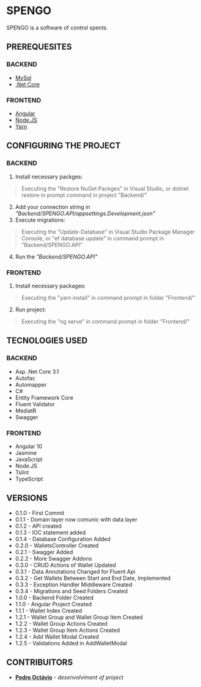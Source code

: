 # SPENGO
SPENGO is a software of control spents.
## PREREQUESITES
### BACKEND
* [MySql](https://www.mysql.com/)
* [.Net Core](https://dotnet.microsoft.com/download)
### FRONTEND
* [Angular](https://angular.io/)
* [Node.JS](https://nodejs.org/)
* [Yarn](https://yarnpkg.com/)
## CONFIGURING THE PROJECT
### BACKEND
1) Install necessary packges:
> Executing the "Restore NuGet Packges" in Visual Studio, or dotnet restore in prompt command in project "Backend/"
2) Add your connection string in *"Backend/SPENGO.API/appsettings.Development.json"*
3) Execute migrations:
> Executing the "Update-Database" in Visual Studio Package Manager Console, or "ef database update" in command prompt in "Backend/SPENGO.API"
4) Run the *"Backend/SPENGO.API"*
### FRONTEND
1) Install necessary packages:
> Executing the "yarn install" in command prompt in folder "Frontend/"
2) Run project:
> Executing the "ng serve" in command prompt in folder "Frontend/"
## TECNOLOGIES USED
### BACKEND
* Asp .Net Core 3.1
* Autofac
* Automapper
* C#
* Entity Framework Core
* Fluent Validator
* MediatR
* Swagger
### FRONTEND
* Angular 10
* Jasmine
* JavaScript
* Node.JS
* Tslint
* TypeScript
## VERSIONS
* 0.1.0 - First Commit
* 0.1.1 - Domain layer now comunic with data layer
* 0.1.2 - API created
* 0.1.3 - IOC statement added
* 0.1.4 - Database Configuration Added
* 0.2.0 - WalletsController Created
* 0.2.1 - Swagger Added
* 0.2.2 - More Swagger Addons
* 0.3.0 - CRUD Actions of Wallet Updated
* 0.3.1 - Data Annotations Changed for Fluent Api
* 0.3.2 - Get Wallets Between Start and End Date, Implemented
* 0.3.3 - Exception Handler Middleware Created
* 0.3.4 - Migrations and Seed Folders Created
* 1.0.0 - Backend Folder Created
* 1.1.0 - Angular Project Created
* 1.1.1 - Wallet Index Created
* 1.2.1 - Wallet Group and Wallet Group Item Created
* 1.2.2 - Wallet Group Actions Created
* 1.2.3 - Wallet Group Item Actions Created
* 1.2.4 - Add Wallet Modal Created
* 1.2.5 - Validations Added in AddWalletModal
## CONTRIBUITORS
* [**Pedro Octávio**](https://github.com/pedro-octavio) - *desenvolviment of project*
